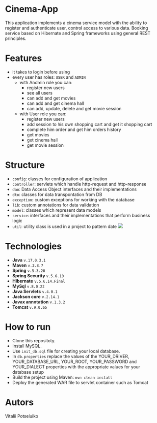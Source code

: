 ﻿# Cinema-App
This application implements a cinema service model with the ability to register and authenticate user, control access to various data. Booking service based on Hibernate and Spring frameworks using general REST principles.

# Features
- it takes to login before using
- every user has roles: `USER` and `ADMIN`
  - with Andmin role you can:
      - register new users
      - see all users
      - can add and get movies
      - can add and get cinema hall
      - can add, update, delete and get movie session
  - with User role you can:
      - register new users
      - add session to his own shopping cart and get it shopping cart
      - complete him order and get him orders history
      - get movies
      - get cinema hall
      - get movie session
# Structure
- `config`: classes for configuration of application
- `controller`: servlets which handle http-request and http-response
- `dao`: Data Access Object interfaces and their implementations
- `dto`: classes for data transpontation from DB
- `exception`: custom exceptions for working with the database
- `lib`: custom annotations for data validation
- `model`: classes which represent data models
- `service`: interfaces and their implementations that perform business logic
- `util`: utility class is used in a project to pattern date
![](https://github.com/VitaliiPotseluiko/hibernate-shopping-cart-hw/blob/master/Hibernate_Cinema_Uml.png)

# Technologies
- **Java** `v.17.0.3.1`
- **Maven** `v.3.8.7`
- **Spring** `v.5.3.20`
- **Spring Security** `v.5.6.10`
- **Hibernate** `v.5.6.14.Final`
- **MySql** `v.8.0.22`
- **Java Servlets** `v.4.0.1`
- **Jackson core** `v.2.14.1`
- **Javax annotation** `v.1.3.2`
- **Tomcat** `v.9.0.65`
# How to run
- Clone this repositoty.
- Install MySQL.
- Use `init_db.sql` file for creating your local database.
- In `db.properties` replace the values of the YOUR_DRIVER, YOUR_DATABASE_URL, YOUR_ROOT, YOUR_PASSWORD and YOUR_DIALECT properties with the appropriate values for your database setup
- Build the project using Maven: `mvn clean install`
- Deploy the generated WAR file to servlet container such as Tomcat
# Autors
Vitalii Potseluiko
